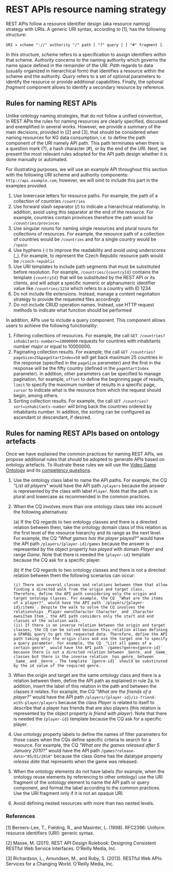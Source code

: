 # REST APIs resource naming strategy

REST APIs follow a resource identifier design (aka resource naming) strategy with URIs.  A generic URI syntax, according to [1], has the following structure:

`URI = scheme "://" authority "/" path [ "?" query ] [ "#" fragment ]`.

In this structure, _scheme_ refers to a specification to assign identifiers within that scheme. _Authority_ concerns to the naming authority which governs the name space defined in the remainder of the URI. _Path_ regards to data (usually organized in hierarchical form) that identifies a resource within the scheme and the authority. _Query_ refers to a set of optional parameters to identify the resource or provide additional capabilities. Finally, the optional _fragment_ component allows to identify a secondary resource by reference.

## Rules for naming REST APIs

Unlike ontology naming strategies, that do not follow a unified convention, in REST APIs the rules for naming resources are clearly specified, discussed and exemplified in several works. However, we provide a summary of the main decisions, provided in [2] and [3], that should be considered when naming resources for KG data consumption, i.e. to define the path component of the URI namely API path. This path terminates when there is a question mark (?), a hash character (#), or by the end of the URI. Next, we present the most relevant rules adopted for the API path design whether it is done manually or automated.

For illustrating purposes, we will use an example API throughout this section with the following URI scheme and authority components: `http://api.example.com`; however, we will omit to include this part in the examples provided.

1. Use lowercase letters for resource paths. For example, the path of a collection of countries `/countries`
1. Use forward slash separator (/) to indicate a hierarchical relationship. In addition, avoid using this separator at the end of the resource. For example, countries contain provinces therefore the path would be  `/countries/provinces`
1. Use singular nouns for naming single resources and plural nouns for collections of resources. For example, the resource path of a collection of countries would be `/countries` and for a single country would be `/spain`
1. Use hyphens (-) to improve the readability and avoid using underscores (_). For example, to represent the Czech Republic resource path would be `/czech-republic`
1. Use URI templates to include path segments that must be substituted before resolution. For example, `/countries/{countryId}` contains the template `{countryId}` that will be substituted by the REST API or its clients, and will adopt a specific numeric or alphanumeric identifier value like `/countries/1234` which refers to a country with ID 1234
1. Do not include file extensions. Instead, manage a content negotiation strategy to provide the requested files accordingly
1. Do not include CRUD operation names. Instead, use HTTP request methods to indicate what function should be performed

In addition, APIs use to include a query component. This component allows users to achieve the following functionality:
1. Filtering collections of resources. For example, the call `GET /countries?inhabitants-number>=10000000` requests for countries with inhabitants number major or equal to 10000000.
1. Paginating collection results. For example, the call `GET /countries?pageSize=25&pageStartIndex=50` will get back maximum 25 countries in the response (specified in the `pageSize` parameter) and the first in the response will be the fifty country (defined in the `pageStartIndex` parameter). In addition, other parameters can be specified to manage pagination, for example, `offset` to define the beginning page of results, `limit` to specify the maximum number of results in a specific page, `cursor` to indicate what is the resource from which the request should begin, among others.
1. Sorting collection results. For example, the call `GET /countries?sort=inhabitants-number` will bring back the countries ordered by inhabitants number. In addition, the sorting can be configured as ascendant or descendant, if desired.

## Rules for naming REST APIs based on ontology artefacts

Once we have explained the common practices for naming REST APIs, we propose additional rules that should be adopted to generate APIs based on ontology artefacts. To illustrate these rules we will use the [Video Game Ontology](http://vocab.linkeddata.es/vgo) and its [competency questions](https://doi.org/10.5281/zenodo.1967306).

1. Use the ontology class label to name the API paths. For example, the CQ _"List all players"_ would have the API path `/players` because the answer is represented by the class with label `Player`. Note that the path is in plural and lowercase as recommended in the common practices.
1. When the CQ involves more than one ontology class take into account the following alternatives:

   (a) If the CQ regards to two ontology classes and there is a directed relation between them, take the ontology domain class of this relation as the first level of the resource hierarchy and its range as the next level. For example, the CQ _"What games has the player played?"_ would have the API path `/players/{player-id}/games` because the answer is represented by the object property _has played_ with domain _Player_ and range _Game_. Note that there is needed the `{player-id}` template because the CQ ask for a specific player.

   (b) If the CQ regards to two ontology classes and there is not a directed relation between them the following scenarios can occur:

       (i) There are several classes and relations between them that allow finding a directed walk from the origin and target class. Therefore, define the API path considering only the origin and target ontology classes. For example, the CQ _"What are the items of a player?"_ would have the API path `/players/{player-id}/items`. Despite the walk to solve the CQ involves the relationships _Player ownsCharacter Character_ and _Character ownsItem Item_, the API path considers only the start and end classes of the solution walk.
       (ii) If there is an inverse relation between the origin and target classes, the CQ can be solved because this relation allows defining a SPARQL query to get the requested data. Therefore, define the API path taking only the origin class and use the target one to specify a query parameter. For example, the CQ _"List all games of a certain genre"_ would have the API path `/games?genre={genre-id}` because there is not a directed relation between _Genre_ and _Game_ classes but there is the inverse relation _has genre_ between _Game_ and _Genre_. The template `{genre-id}` should be substituted by the id value of the required genre.

1. When the origin and target are the same ontology class and there is a relation between them, define the API path as explained in rule 2a. In addition, insert the label of this relation in the path and between the classes it relates. For example, the CQ _"What are the friends of a player?"_ would have the API path `/players/{player-id}/is-friend-with-player/players` because the class _Player_ is related to itself to describe that a player has friends that are also players (this relation is represented by the object property _is friend with player_). Note that there is needed the `{player-id}` template because the CQ ask for a specific player.
1. Use ontology property labels to define the names of filter parameters for those cases when the CQs define specific criteria to search for a resource. For example, the CQ _"What are the games released after 5 January 2010?"_ would have the API path `/games?release-date>"05/01/2010"` because the class _Game_ has the datatype property _release date_ that represents when the game was released.
1. When the ontology elements do not have labels (for example, when the ontology reuse elements by referencing to other ontology) use the URI fragment of the ontology element to name the API path or query component, and format the label according to the common practices. Use the URI fragment only if it is not an opaque URI.
1. Avoid defining nested resources with more than two nested levels.

### References
[1] Berners-Lee, T., Fielding, R., and Masinter, L. (1998). RFC2396: Uniform resource identifiers (URI): generic syntax.

[2] Masse, M. (2011). REST API Design Rulebook: Designing Consistent RESTful Web Service Interfaces. O’Reilly Media, Inc.

[3] Richardson, L., Amundsen, M., and Ruby, S. (2013). RESTful Web APIs: Services for a Changing World. O’Reilly Media, Inc.
